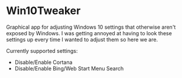 # Win10Tweaker


Graphical app for adjusting Windows 10 settings that otherwise aren't exposed by Windows. I was getting annoyed at having to look these settings up every time I wanted to adjust them so here we are.

Currently supported settings:
* Disable/Enable Cortana
* Disable/Enable Bing/Web Start Menu Search